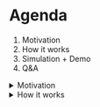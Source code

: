 # Agenda

1. Motivation
2. How it works
3. Simulation + Demo
4. Q&A


<details>
<summary>Motivation</summary>

- help find out the "bad" commit very quick
- very easy to use, yet powerful tool but not many people know

</details>

<details>
<summary>How it works</summary>

base on `binary search` algorithm:
- input:
    - param 1: `A = [0, 1, 2, 3, 4, 5, 6, 7, 8, 9, 10, 11, 12, 13, 14, 15, 16, 17, 18, 19]`
    - param 2: `x = 17`
- output: is there an x in A?

    <details>
    <summary>solution:</summary>

    - step 1:
        - median of A = 20 / 2 = 10
        - A[10] = 10;

    - step 2:
        - comparison: A[10] <= x then ignore A[0..10]
        - A = [11, 12, 13, 14, 15, 16, 17, 18, 19]

    - step 3:
        - median of A = 9 / 2 = 4
        - A[4] = 15

    - step 4:
        - comparison: A[4] <= x then ignore A[0..4]
        - A = [16, 17, 18, 19]

    - step 5:
        - median of A = 4/2 = 2
        - A[2] = 18

    - step 6:
        - comparison: A[2] >= x then ignore A[2..]
        - A = [16, 17]

    - step 7:
        - median of A = 2/2 = 1
        - A[1] = 17

    - step 8:
        - comparison: A[1] == x then DONE!
    </details>

    <details>
    <summary>Apply to git</summary>

    ### Preparation step

    ```
                                                    HEAD
                                                    ||
                                                    ||
                                                    \/
    ----o----o----o----x----o----o----o----o----o----o--->

       [0    1    2    3    4    5    6    7    8    9]
    ```

    Let git know the boundary:
    - at the present (commitHash = 9) the feature is not working => it's bad!
    - I know that at commitHash = 0, the feature was still working => it's good!

    => good commitHash = 0 and bad commitHash = 9

    => the commit boundary = [0..9]

    notes:
    - `good` means the first half does not contain bad commit => git will ignore them all. `bad` means otherwise.
    - median after `good` = length / 2
    - median after `bad` = length / 2 - 1

    ### Bisecting
    ```
                           HEAD
                           ||
                           ||
                           \/
    ----o----o----o----x----o----o----o----o----o----o--->

       [0    1    2    3    4    5    6    7    8    9]
    ```
    - git will checkout the (median - 1) commit
    - verify, it's bad
    - commit boundary narrows down to [0, 1, 2, 3, 4]


    ```
            HEAD
            ||
            ||
            \/
    ----o----o----o----x----o

       [0    1    2    3    4]
    ```
    - git will checkout the (median - 1) commit
    - verify it's good
    - commit boundary narrows down to [2, 3, 4]


    ```
            HEAD
            ||
            ||
            \/
    ----o----x----o

       [2    3    4]
    ```
    - git will checkout the median commit
    - verify it's bad
    - commit boundary narrows down to [2, 3]


    ```
       HEAD
       ||
       ||
       \/
    ----o----x

       [2    3]
    ```
    - git will checkout the (median -1) commit
    - verify it's good
    - commit boundary narrows down to [3] => bad commit = 3

    ### Post process

    reset bisecting process to restore back to normal
    </details>
</details>
